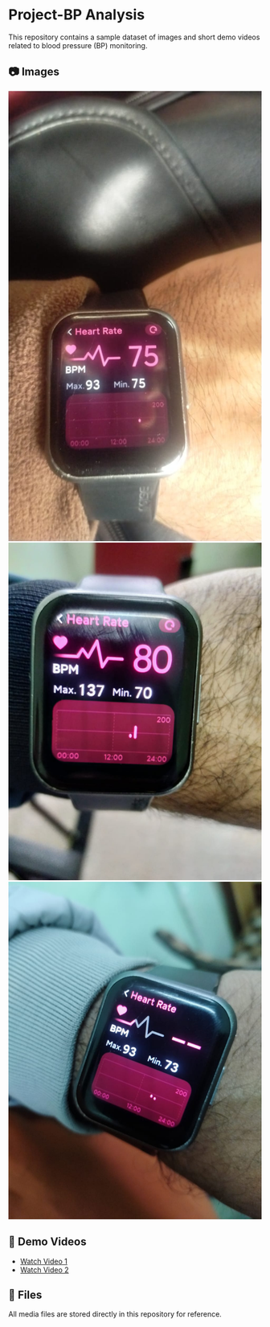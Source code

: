# Project-BP Analysis

This repository contains a sample dataset of images and short demo videos related to blood pressure (BP) monitoring.

## 📷 Images

![Image 1](./img1.jpeg)  
![Image 2](./img2.jpeg)  
![Image 3](./img3.jpeg)

## 🎥 Demo Videos

- [Watch Video 1](./video1.mp4)
- [Watch Video 2](./video2.mp4)

## 📂 Files

All media files are stored directly in this repository for reference.


